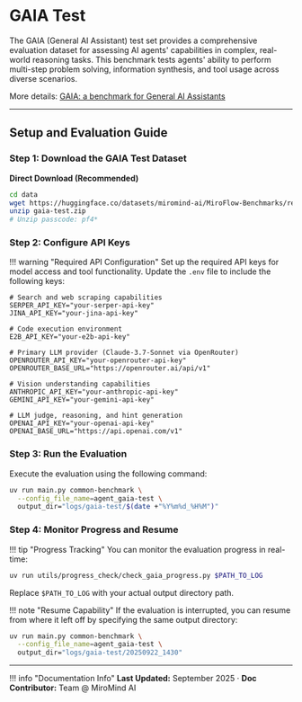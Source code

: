# GAIA Test

The GAIA (General AI Assistant) test set provides a comprehensive evaluation dataset for assessing AI agents' capabilities in complex, real-world reasoning tasks. This benchmark tests agents' ability to perform multi-step problem solving, information synthesis, and tool usage across diverse scenarios.

More details: [GAIA: a benchmark for General AI Assistants](https://arxiv.org/abs/2311.12983)


---

## Setup and Evaluation Guide

### Step 1: Download the GAIA Test Dataset

**Direct Download (Recommended)**

```bash
cd data
wget https://huggingface.co/datasets/miromind-ai/MiroFlow-Benchmarks/resolve/main/gaia-test.zip
unzip gaia-test.zip
# Unzip passcode: pf4*
```

### Step 2: Configure API Keys

!!! warning "Required API Configuration"
    Set up the required API keys for model access and tool functionality. Update the `.env` file to include the following keys:

```env title=".env Configuration"
# Search and web scraping capabilities
SERPER_API_KEY="your-serper-api-key"
JINA_API_KEY="your-jina-api-key"

# Code execution environment
E2B_API_KEY="your-e2b-api-key"

# Primary LLM provider (Claude-3.7-Sonnet via OpenRouter)
OPENROUTER_API_KEY="your-openrouter-api-key"
OPENROUTER_BASE_URL="https://openrouter.ai/api/v1"

# Vision understanding capabilities
ANTHROPIC_API_KEY="your-anthropic-api-key"
GEMINI_API_KEY="your-gemini-api-key"

# LLM judge, reasoning, and hint generation
OPENAI_API_KEY="your-openai-api-key"
OPENAI_BASE_URL="https://api.openai.com/v1"
```

### Step 3: Run the Evaluation

Execute the evaluation using the following command:

```bash title="Run GAIA Test Evaluation"
uv run main.py common-benchmark \
  --config_file_name=agent_gaia-test \
  output_dir="logs/gaia-test/$(date +"%Y%m%d_%H%M")"
```

### Step 4: Monitor Progress and Resume

!!! tip "Progress Tracking"
    You can monitor the evaluation progress in real-time:

```bash title="Check Progress"
uv run utils/progress_check/check_gaia_progress.py $PATH_TO_LOG
```

Replace `$PATH_TO_LOG` with your actual output directory path.

!!! note "Resume Capability"
    If the evaluation is interrupted, you can resume from where it left off by specifying the same output directory:

```bash title="Resume Interrupted Evaluation"
uv run main.py common-benchmark \
  --config_file_name=agent_gaia-test \
  output_dir="logs/gaia-test/20250922_1430"
```

---

!!! info "Documentation Info"
    **Last Updated:** September 2025 · **Doc Contributor:** Team @ MiroMind AI
